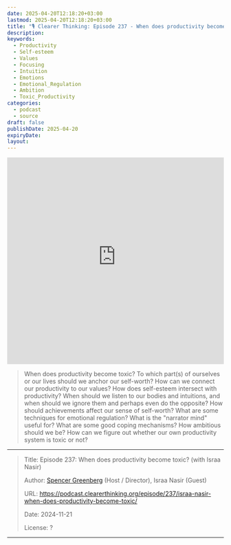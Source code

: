 ```yaml
---
date: 2025-04-20T12:18:20+03:00
lastmod: 2025-04-20T12:18:20+03:00
title: "🎙 Clearer Thinking: Episode 237 - When does productivity become toxic? (with Israa Nasir)"
description: 
keywords:
  - Productivity
  - Self-esteem
  - Values
  - Focusing
  - Intuition
  - Emotions
  - Emotional_Regulation
  - Ambition
  - Toxic_Productivity
categories:
  - podcast
  - source
draft: false
publishDate: 2025-04-20
expiryDate: 
layout:
---
```

<embed src="https://podcast.clearerthinking.org/episode/237/israa-nasir-when-does-productivity-become-toxic/" style="width:100%; height: 50vw;">

> When does productivity become toxic? To which part(s) of ourselves or our lives should we anchor our self-worth? How can we connect our productivity to our values? How does self-esteem intersect with productivity? When should we listen to our bodies and intuitions, and when should we ignore them and perhaps even do the opposite? How should achievements affect our sense of self-worth? What are some techniques for emotional regulation? What is the "narrator mind" useful for? What are some good coping mechanisms? How ambitious should we be? How can we figure out whether our own productivity system is toxic or not?

---

> Title: Episode 237: When does productivity become toxic? (with Israa Nasir)
> 
> Author: [Spencer Greenberg](https://www.spencergreenberg.com/) (Host / Director), Israa Nasir (Guest)
> 
> URL: https://podcast.clearerthinking.org/episode/237/israa-nasir-when-does-productivity-become-toxic/
> 
> Date: 2024-11-21
> 
> License: ?

---
